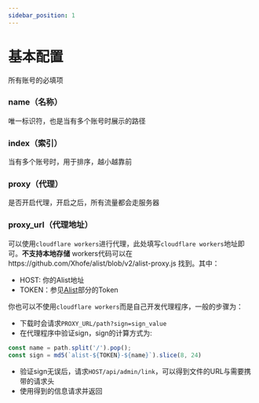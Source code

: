 ```yaml
---
sidebar_position: 1
---
```


# 基本配置
所有账号的必填项
### name（名称）
唯一标识符，也是当有多个账号时展示的路径
### index（索引）
当有多个账号时，用于排序，越小越靠前
### proxy（代理）
是否开启代理，开启之后，所有流量都会走服务器
### proxy_url（代理地址）
可以使用`cloudflare workers`进行代理，此处填写`cloudflare workers`地址即可。**不支持本地存储**
workers代码可以在https://github.com/Xhofe/alist/blob/v2/alist-proxy.js 找到。其中：
- HOST: 你的Alist地址
- TOKEN：参见[Alist](./alist.md#token)部分的Token

你也可以不使用`cloudflare workers`而是自己开发代理程序，一般的步骤为：
- 下载时会请求`PROXY_URL/path?sign=sign_value`
- 在代理程序中验证sign，sign的计算方式为:
```js
const name = path.split('/').pop();
const sign = md5(`alist-${TOKEN}-${name}`).slice(8, 24)
```
- 验证sign无误后，请求`HOST/api/admin/link`，可以得到文件的URL与需要携带的请求头
- 使用得到的信息请求并返回